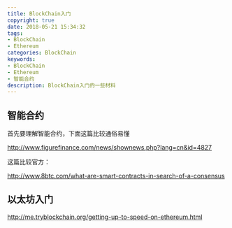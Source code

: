 ```yaml
---
title: BlockChain入门
copyright: true
date: 2018-05-21 15:34:32
tags: 
- BlockChain
- Ethereum
categories: BlockChain
keywords:
- BlockChain
- Ethereum
- 智能合约
description: BlockChain入门的一些材料
---
```


## 智能合约

首先要理解智能合约，下面这篇比较通俗易懂

http://www.figurefinance.com/news/shownews.php?lang=cn&id=4827

这篇比较官方：

http://www.8btc.com/what-are-smart-contracts-in-search-of-a-consensus

## 以太坊入门

http://me.tryblockchain.org/getting-up-to-speed-on-ethereum.html